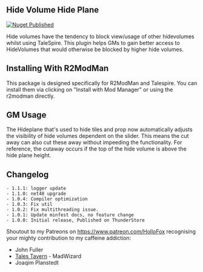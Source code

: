 ## Hide Volume Hide Plane
[![Nuget Published](https://github.com/TaleSpire-Modding/HideVolumeHidePlane/actions/workflows/release.yml/badge.svg)](https://github.com/TaleSpire-Modding/HideVolumeHidePlane/actions/workflows/release.yml)

Hide volumes have the tendency to block view/usage of other hidevolumes whilst using TaleSpire. This plugin helps GMs to gain better access to HideVolumes that would otherwise be blocked by higher hide volumes.

## Installing With R2ModMan
This package is designed specifically for R2ModMan and Talespire. You can install them via clicking on "Install with Mod Manager" or using the r2modman directly.

## GM Usage
The Hideplane that's used to hide tiles and prop now automatically adjusts the visibility of hide volumes dependent on the slider. This means the cut away can also cut these away without impeeding the functionality. For reference, the cutaway occurs if the top of the hide volume is above the hide plane height.

## Changelog
```
- 1.1.1: logger update
- 1.1.0: net48 upgrade
- 1.0.4: Compiler optimization
- 1.0.3: Fix util
- 1.0.2: Fix multithreading issue.
- 1.0.1: Update minfest docs, no feature change
- 1.0.0: Initial release, Published on ThunderStore
```

Shoutout to my Patreons on https://www.patreon.com/HolloFox recognising your
mighty contribution to my caffeine addiction:
- John Fuller
- [Tales Tavern](https://talestavern.com/) - MadWizard
- Joaqim Planstedt
